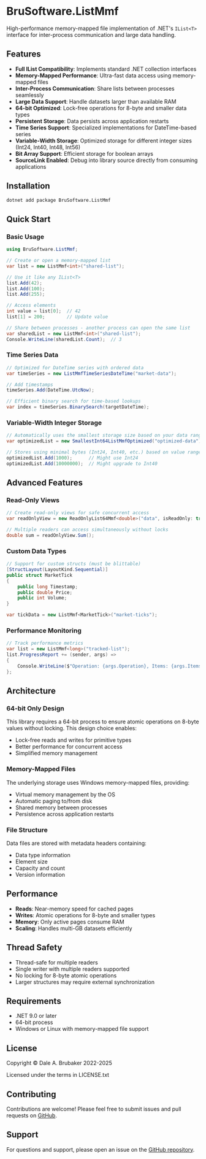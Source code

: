 # BruSoftware.ListMmf

High-performance memory-mapped file implementation of .NET's `IList<T>` interface for inter-process communication and large data handling.

## Features

- **Full IList<T> Compatibility**: Implements standard .NET collection interfaces
- **Memory-Mapped Performance**: Ultra-fast data access using memory-mapped files
- **Inter-Process Communication**: Share lists between processes seamlessly
- **Large Data Support**: Handle datasets larger than available RAM
- **64-bit Optimized**: Lock-free operations for 8-byte and smaller data types
- **Persistent Storage**: Data persists across application restarts
- **Time Series Support**: Specialized implementations for DateTime-based series
- **Variable-Width Storage**: Optimized storage for different integer sizes (Int24, Int40, Int48, Int56)
- **Bit Array Support**: Efficient storage for boolean arrays
- **SourceLink Enabled**: Debug into library source directly from consuming applications

## Installation

```bash
dotnet add package BruSoftware.ListMmf
```

## Quick Start

### Basic Usage

```csharp
using BruSoftware.ListMmf;

// Create or open a memory-mapped list
var list = new ListMmf<int>("shared-list");

// Use it like any IList<T>
list.Add(42);
list.Add(100);
list.Add(255);

// Access elements
int value = list[0];  // 42
list[1] = 200;        // Update value

// Share between processes - another process can open the same list
var sharedList = new ListMmf<int>("shared-list");
Console.WriteLine(sharedList.Count);  // 3
```

### Time Series Data

```csharp
// Optimized for DateTime series with ordered data
var timeSeries = new ListMmfTimeSeriesDateTime("market-data");

// Add timestamps
timeSeries.Add(DateTime.UtcNow);

// Efficient binary search for time-based lookups
var index = timeSeries.BinarySearch(targetDateTime);
```

### Variable-Width Integer Storage

```csharp
// Automatically uses the smallest storage size based on your data range
var optimizedList = new SmallestInt64ListMmfOptimized("optimized-data");

// Stores using minimal bytes (Int24, Int40, etc.) based on value range
optimizedList.Add(1000);      // Might use Int24
optimizedList.Add(10000000);  // Might upgrade to Int40
```

## Advanced Features

### Read-Only Views

```csharp
// Create read-only views for safe concurrent access
var readOnlyView = new ReadOnlyList64Mmf<double>("data", isReadOnly: true);

// Multiple readers can access simultaneously without locks
double sum = readOnlyView.Sum();
```

### Custom Data Types

```csharp
// Support for custom structs (must be blittable)
[StructLayout(LayoutKind.Sequential)]
public struct MarketTick
{
    public long Timestamp;
    public double Price;
    public int Volume;
}

var tickData = new ListMmf<MarketTick>("market-ticks");
```

### Performance Monitoring

```csharp
// Track performance metrics
var list = new ListMmf<long>("tracked-list");
list.ProgressReport += (sender, args) => 
{
    Console.WriteLine($"Operation: {args.Operation}, Items: {args.ItemsProcessed}");
};
```

## Architecture

### 64-bit Only Design

This library requires a 64-bit process to ensure atomic operations on 8-byte values without locking. This design choice enables:
- Lock-free reads and writes for primitive types
- Better performance for concurrent access
- Simplified memory management

### Memory-Mapped Files

The underlying storage uses Windows memory-mapped files, providing:
- Virtual memory management by the OS
- Automatic paging to/from disk
- Shared memory between processes
- Persistence across application restarts

### File Structure

Data files are stored with metadata headers containing:
- Data type information
- Element size
- Capacity and count
- Version information

## Performance

- **Reads**: Near-memory speed for cached pages
- **Writes**: Atomic operations for 8-byte and smaller types
- **Memory**: Only active pages consume RAM
- **Scaling**: Handles multi-GB datasets efficiently

## Thread Safety

- Thread-safe for multiple readers
- Single writer with multiple readers supported
- No locking for 8-byte atomic operations
- Larger structures may require external synchronization

## Requirements

- .NET 9.0 or later
- 64-bit process
- Windows or Linux with memory-mapped file support

## License

Copyright © Dale A. Brubaker 2022-2025

Licensed under the terms in LICENSE.txt

## Contributing

Contributions are welcome! Please feel free to submit issues and pull requests on [GitHub](https://github.com/dalebrubaker/ListMmf).

## Support

For questions and support, please open an issue on the [GitHub repository](https://github.com/dalebrubaker/ListMmf/issues).